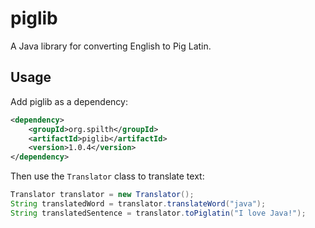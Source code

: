 # piglib

A Java library for converting English to Pig Latin.

## Usage

Add piglib as a dependency:

```xml
<dependency>
    <groupId>org.spilth</groupId>
    <artifactId>piglib</artifactId>
    <version>1.0.4</version>
</dependency>
```

Then use the `Translator` class to translate text:

```java
Translator translator = new Translator();
String translatedWord = translator.translateWord("java");
String translatedSentence = translator.toPiglatin("I love Java!");
```
